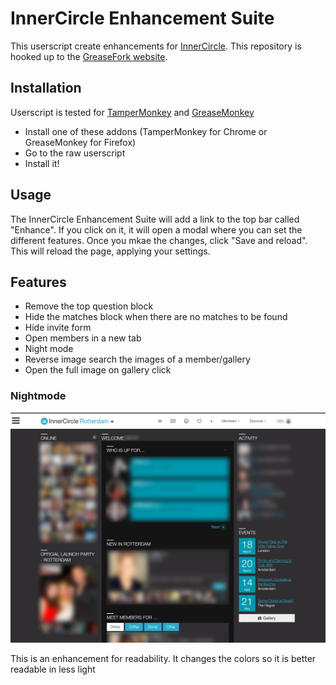 # InnerCircle Enhancement Suite

This userscript create enhancements for [InnerCircle](https://www.theinnercircle.co/). This repository is hooked up to the [GreaseFork website](https://greasyfork.org/nl/scripts/7700-innercircle-enhancement-suite).

## Installation

Userscript is tested for [TamperMonkey](http://tampermonkey.net/) and [GreaseMonkey](https://addons.mozilla.org/en-US/firefox/addon/greasemonkey/)

 * Install one of these addons (TamperMonkey for Chrome or GreaseMonkey for Firefox)
 * Go to the raw userscript
 * Install it!

## Usage

The InnerCircle Enhancement Suite will add a link to the top bar called "Enhance". If you click on it, it will open a modal where you can set the different features. Once you mkae the changes, click "Save and reload". This will reload the page, applying your settings.

## Features

 * Remove the top question block
 * Hide the matches block when there are no matches to be found
 * Hide invite form
 * Open members in a new tab
 * Night mode
 * Reverse image search the images of a member/gallery
 * Open the full image on gallery click

### Nightmode

![Nightmode](https://github.com/j3lte/ic-enhancement-suite/raw/master/screenshot.png)

This is an enhancement for readability. It changes the colors so it is better readable in less light
